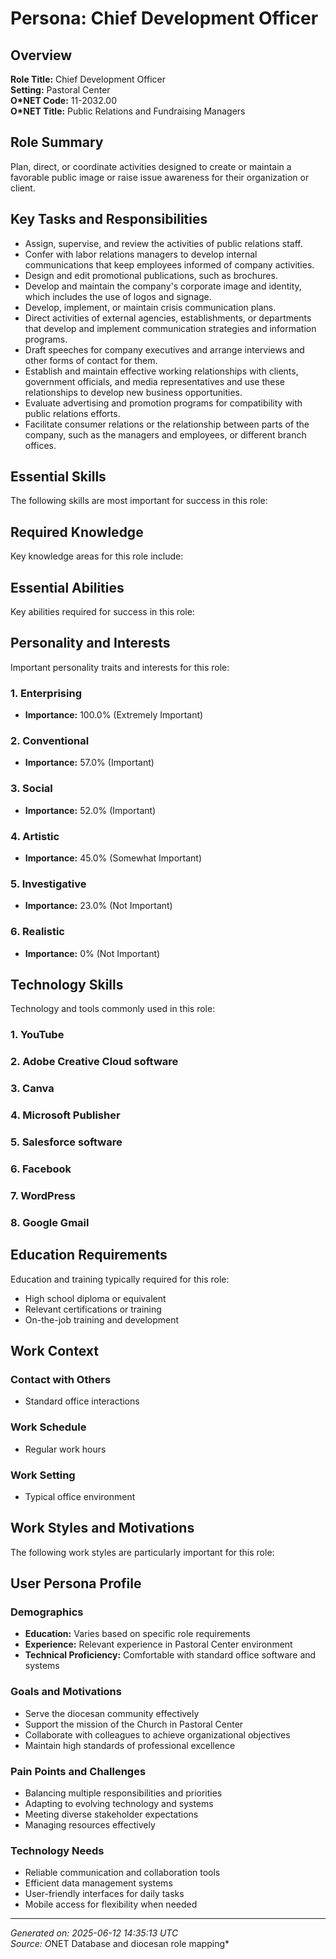 # Persona: Chief Development Officer

## Overview

**Role Title:** Chief Development Officer  
**Setting:** Pastoral Center  
**O*NET Code:** 11-2032.00  
**O*NET Title:** Public Relations and Fundraising Managers  

## Role Summary

Plan, direct, or coordinate activities designed to create or maintain a favorable public image or raise issue awareness for their organization or client.

## Key Tasks and Responsibilities

- Assign, supervise, and review the activities of public relations staff.
- Confer with labor relations managers to develop internal communications that keep employees informed of company activities.
- Design and edit promotional publications, such as brochures.
- Develop and maintain the company's corporate image and identity, which includes the use of logos and signage.
- Develop, implement, or maintain crisis communication plans.
- Direct activities of external agencies, establishments, or departments that develop and implement communication strategies and information programs.
- Draft speeches for company executives and arrange interviews and other forms of contact for them.
- Establish and maintain effective working relationships with clients, government officials, and media representatives and use these relationships to develop new business opportunities.
- Evaluate advertising and promotion programs for compatibility with public relations efforts.
- Facilitate consumer relations or the relationship between parts of the company, such as the managers and employees, or different branch offices.

## Essential Skills

The following skills are most important for success in this role:


## Required Knowledge

Key knowledge areas for this role include:


## Essential Abilities

Key abilities required for success in this role:


## Personality and Interests

Important personality traits and interests for this role:

### 1. Enterprising
- **Importance:** 100.0% (Extremely Important)
### 2. Conventional
- **Importance:** 57.0% (Important)
### 3. Social
- **Importance:** 52.0% (Important)
### 4. Artistic
- **Importance:** 45.0% (Somewhat Important)
### 5. Investigative
- **Importance:** 23.0% (Not Important)
### 6. Realistic
- **Importance:** 0% (Not Important)

## Technology Skills

Technology and tools commonly used in this role:

### 1. YouTube
### 2. Adobe Creative Cloud software
### 3. Canva
### 4. Microsoft Publisher
### 5. Salesforce software
### 6. Facebook
### 7. WordPress
### 8. Google Gmail

## Education Requirements

Education and training typically required for this role:

- High school diploma or equivalent
- Relevant certifications or training
- On-the-job training and development

## Work Context

### Contact with Others
- Standard office interactions

### Work Schedule
- Regular work hours

### Work Setting
- Typical office environment

## Work Styles and Motivations

The following work styles are particularly important for this role:


## User Persona Profile

### Demographics
- **Education:** Varies based on specific role requirements
- **Experience:** Relevant experience in Pastoral Center environment
- **Technical Proficiency:** Comfortable with standard office software and systems

### Goals and Motivations
- Serve the diocesan community effectively
- Support the mission of the Church in Pastoral Center
- Collaborate with colleagues to achieve organizational objectives
- Maintain high standards of professional excellence

### Pain Points and Challenges
- Balancing multiple responsibilities and priorities
- Adapting to evolving technology and systems
- Meeting diverse stakeholder expectations
- Managing resources effectively

### Technology Needs
- Reliable communication and collaboration tools
- Efficient data management systems
- User-friendly interfaces for daily tasks
- Mobile access for flexibility when needed

---

*Generated on: 2025-06-12 14:35:13 UTC*  
*Source: O*NET Database and diocesan role mapping*